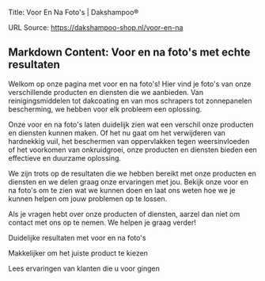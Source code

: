 Title: Voor En Na Foto's | Dakshampoo®

URL Source: https://dakshampoo-shop.nl/voor-en-na

Markdown Content:
Voor en na foto's met echte resultaten
--------------------------------------

Welkom op onze pagina met voor en na foto's! Hier vind je foto's van onze verschillende producten en diensten die we aanbieden. Van reinigingsmiddelen tot dakcoating en van mos schrapers tot zonnepanelen bescherming, we hebben voor elk probleem een oplossing.

Onze voor en na foto's laten duidelijk zien wat een verschil onze producten en diensten kunnen maken. Of het nu gaat om het verwijderen van hardnekkig vuil, het beschermen van oppervlakken tegen weersinvloeden of het voorkomen van onkruidgroei, onze producten en diensten bieden een effectieve en duurzame oplossing.

We zijn trots op de resultaten die we hebben bereikt met onze producten en diensten en we delen graag onze ervaringen met jou. Bekijk onze voor en na foto's om te zien wat we kunnen doen en laat ons weten hoe we je kunnen helpen om jouw problemen op te lossen.

Als je vragen hebt over onze producten of diensten, aarzel dan niet om contact met ons op te nemen. We helpen je graag verder!

Duidelijke resultaten met voor en na foto's

Makkelijker om het juiste product te kiezen

Lees ervaringen van klanten die u voor gingen
